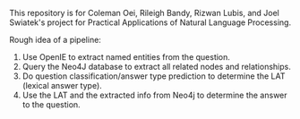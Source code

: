 This repository is for Coleman Oei, Rileigh Bandy, Rizwan Lubis, and Joel Swiatek's project for Practical Applications of Natural Language Processing.

Rough idea of a pipeline:
1. Use OpenIE to extract named entities from the question.
1. Query the Neo4J database to extract all related nodes and relationships.
1. Do question classification/answer type prediction to determine the LAT (lexical answer type).
1. Use the LAT and the extracted info from Neo4j to determine the answer to the question.

